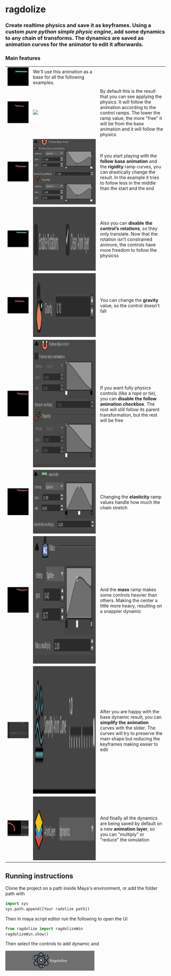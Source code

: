 # ragdolize

### Create realtime physics and save it as keyframes. Using a custom *pure python simple physic engine*, add some dynamics to any chain of transforms. The dynamics are saved as animation curves for the animator to edit it afterwards.



### Main features
|  |  |  |
|--|--|--|
|![](gifs/baseAnim.gif)|We'll use this animation as a base for all the following examples.   |  |
|![](gifs/ragdolize.gif)|![](gifs/defaultFollow.gif)|By default this is the result that you can see applying the physics. It will follow the animation according to the control ramps. The lower the ramp value, the more "free" it will be from the base animation and it will follow the physics|
|![](gifs/playFollow.gif)|<img src="gifs/playAnim.png" alt="playAnim"/>|If you start playing with the **follow base animation** and the **rigidity** ramp curves, you can drastically change the result. In the example it tries to  follow less in the middle than the start and the end|
|![](gifs/noRotation.gif)|<img src="gifs/noRotation.png" alt="noRotation" height="200"/>|Also you can **disable the control’s rotations**, so they only translate. Now that the rotation isn’t constrained animore, the controls have more freedom to follow the physicss|
|![](gifs/noGravity.gif)|<img src="gifs/gravity.png" alt="gravity" height="200"/>|You can change the **gravity** value, so the control doesn't fall|
|![](gifs/nofollow.gif)|<img src="gifs/nofollowAnim.png" alt="nofollowAnim" height="400"/>|If you want fully physics controls (like a rope or tie), you can **disable the follow animation checkbox**. The root will still follow its parent transformation, but the rest will be free|
|![](gifs/playEslasticity.gif)|<img src="gifs/eslasticity.png" alt="elasticity" height="200"/>|Changing the **elasticity** ramp values handle how much the chain stretch|
|![](gifs/playmass.gif)|<img src="gifs/mass.png" alt="mass" height="400"/>|And the **mass** ramp makes some controls heavier than others. Making the center a little more heavy, resulting on a snappier dynamic|
|![](gifs/sumplifyCurve.gif)|<img src="gifs/curves.png" alt="sumplifyCurve" height="400"/>|After you are happy with the base dynamic result, you can **simplify the animation** curves with the slider. The curves will try to preserve the main shape but reducing the keyframes making easier to edit|
|![](gifs/animLayer.gif)|<img src="gifs/animLayers.png" alt="animLayers" height="200"/>|And finally all the dynamics are being saved by default on a new **animation layer**, so you can "multiply" or "reduce" the simulation|


## Running instructions

Clone the project on a path inside Maya's environment, or add the folder path with
```python
import sys
sys.path.append([Your radolize path])
```
Then in maya script editor run the following to open the UI
```python
from ragdolize import ragdolizeWin
ragdolizeWin.show()
```
Then select the controls to add dynamic and

![](gifs/doitButton.png)

